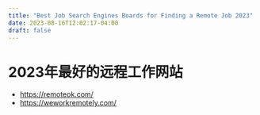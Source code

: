 ```yaml
---
title: "Best Job Search Engines Boards for Finding a Remote Job 2023"
date: 2023-08-16T12:02:17-04:00
draft: false
---
```


# 2023年最好的远程工作网站

- https://remoteok.com/
- https://weworkremotely.com/

